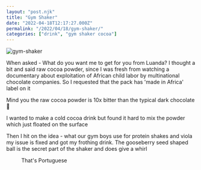 ```yaml
---
layout: "post.njk"
title: "Gym Shaker"
date: "2022-04-18T12:17:27.000Z"
permalink: "/2022/04/18/gym-shaker/"
categories: ["drink", "gym shaker cocoa"]
---
```


![gym-shaker](/assets/images/image44.jpg)

<!-- wp:paragraph -->
<p>When asked -  What do you want me to get for you from Luanda? I thought a bit and said raw cocoa powder, since I was fresh from watching a documentary about exploitation of African child labor by multinational chocolate companies. So I requested that the pack has 'made in Africa' label on it</p>
<!-- /wp:paragraph -->

<!-- wp:paragraph -->
<p>Mind you the raw cocoa powder is 10x bitter than the typical dark chocolate 🍫</p>
<!-- /wp:paragraph -->

<!-- wp:paragraph -->
<p>I wanted to make a cold cocoa drink but found it hard to mix the powder which just floated on the surface</p>
<!-- /wp:paragraph -->

<!-- wp:paragraph -->
<p>Then I hit on the idea - what our gym boys use for protein shakes and viola my issue is fixed and got my frothing drink. The gooseberry seed  shaped ball is the secret part of the shaker and does give a whirl</p>
<!-- /wp:paragraph -->

<!-- wp:image {"id":339,"sizeSlug":"large"} -->
<figure class="wp-block-image size-large"></figure>
<!-- /wp:image -->

<!-- wp:image {"id":340} -->
<figure class="wp-block-image"><figcaption>That's Portuguese</figcaption></figure>
<!-- /wp:image -->

<!-- wp:paragraph -->
<p></p>
<!-- /wp:paragraph -->
